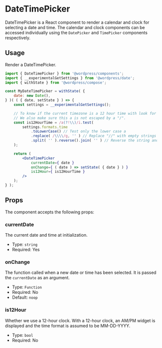 # DateTimePicker

DateTimePicker is a React component to render a calendar and clock for selecting a date and time. The calendar and clock components can be accessed individually using the `DatePicker` and `TimePicker` components respectively.

## Usage

Render a DateTimePicker.

```jsx
import { DateTimePicker } from '@wordpress/components';
import { __experimentalGetSettings } from '@wordpress/date';
import { withState } from '@wordpress/compose';

const MyDateTimePicker = withState( {
	date: new Date(),
} )( ( { date, setState } ) => {
	const settings = __experimentalGetSettings();

	// To know if the current timezone is a 12 hour time with look for an "a" in the time format.
	// We also make sure this a is not escaped by a "/".
	const is12HourTime = /a(?!\\)/i.test(
		settings.formats.time
			.toLowerCase() // Test only the lower case a
			.replace( /\\\\/g, '' ) // Replace "//" with empty strings
			.split( '' ).reverse().join( '' ) // Reverse the string and test for "a" not followed by a slash
	);

	return (
		<DateTimePicker
			currentDate={ date }
			onChange={ ( date ) => setState( { date } ) }
			is12Hour={ is12HourTime }
		/>
	);
} );
```

## Props

The component accepts the following props:

### currentDate

The current date and time at initialization.

- Type: `string`
- Required: Yes

### onChange

The function called when a new date or time has been selected. It is passed the `currentDate` as an argument.

- Type: `Function`
- Required: No
- Default: `noop`

### is12Hour

Whether we use a 12-hour clock. With a 12-hour clock, an AM/PM widget is displayed and the time format is assumed to be MM-DD-YYYY.

- Type: `bool`
- Required: No
